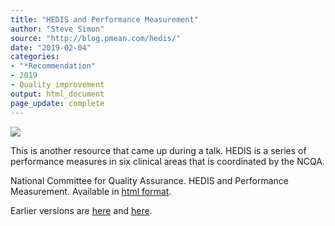```yaml
---
title: "HEDIS and Performance Measurement"
author: "Steve Simon"
source: "http://blog.pmean.com/hedis/"
date: "2019-02-04"
categories:
- "*Recommendation"
- 2019
- Quality improvement
output: html_document
page_update: complete
---
```


![](http://www.pmean.com/new-images/19/hedis01.png)

<div class="notes">

This is another resource that came up during a talk. HEDIS is a series of performance measures in six clinical areas that is coordinated by the NCQA.

National Committee for Quality Assurance. HEDIS and Performance Measurement. Available in [html format][ncq1].

[ncq1]: https://www.ncqa.org/hedis/

</div>


Earlier versions are [here][sim1] and [here][sim2].
 
[sim1]: http://blog.pmean.com/hedis/
[sim2]: http://new.pmean.com/hedis/
 
